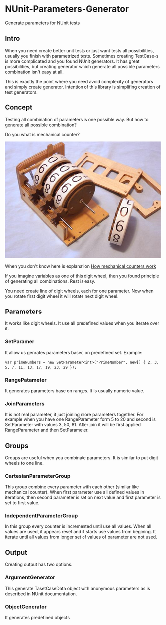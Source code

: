 # NUnit-Parameters-Generator
Generate parameters for NUnit tests

## Intro
When you need create better unit tests or just want tests all possibilities, usually you finish with parametrized tests. Sometimes creating TestCase-s is more complicated and you found NUnit generators. It has great possibilities, but creating generator which generate all possible parameters combination isn't easy at all.

This is exactly the point where you need avoid complexity of generators and simply create generator. Intention of this library is simplifing creation of test generators.

## Concept
Testing all combination of parameters is one possible way. But how to generate all possible combination?

Do you what is mechanical counter?

![Mechanical counter](docs/mechanical-counter.jpg)

When you don't know here is explanation	[How mechanical counters work](https://youtu.be/rjWfIiaOFR4?feature=shared)

If you imagine variables as one of this digit wheel, then you found principle of generating all combinations. Rest is easy.

You need create line of digit wheels, each for one parameter. Now when you rotate first digit wheel it will rotate next digit wheel.

## Parameters
It works like digit wheels. It use all predefined values when you iterate over it.

### SetParamer
It allow us genrates parameters based on predefined set.
Example:
```
var primeNumbers = new SetParameter<int>("PrimeNumber", new[] { 2, 3, 5, 7, 11, 13, 17, 19, 23, 29 });
```

### RangePatameter
It generates parameters base on ranges. It is usually numeric value.

### JoinParameters
It is not real parameter, it just joining more parameters together. For example when you have one RangeParameter form 5 to 20 and second is SetParameter with values 3, 50, 81. After join it will be first applied RangeParameter and then SetParameter.

## Groups
Groups are useful when you combinate parameters. It is similar to put digit wheels to one line.

### CartesianParameterGroup
This group combine every parameter with each other (similar like mechanical counter). When first parameter use all defined values in iterations, then second parameter is set on next value and first parameter is set to first value.

### IndependentParameterGroup
In this group every counter is incremented until use all values. When all values are used, it appears reset and it starts use values from begining. It iterate until all values from longer set of values of parameter are not used.

## Output
Creating output has two options.

### ArgumentGenerator
This generate TasetCaseData object with anonymous parameters as is described in NUnit documentation.

### ObjectGenerator
It generates predefined objects
